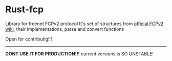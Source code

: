 # Rust-fcp
Library for freenet FCPv2 protocol
It's set of structures from [official FCPv2 wiki](https://github.com/freenet/wiki/wiki/FCPv2), their implementations, parse and convert functions

Open for contributig!!!

----
**DONT USE IT FOR PRODUCTION!!!** current versions is SO UNSTABLE!

